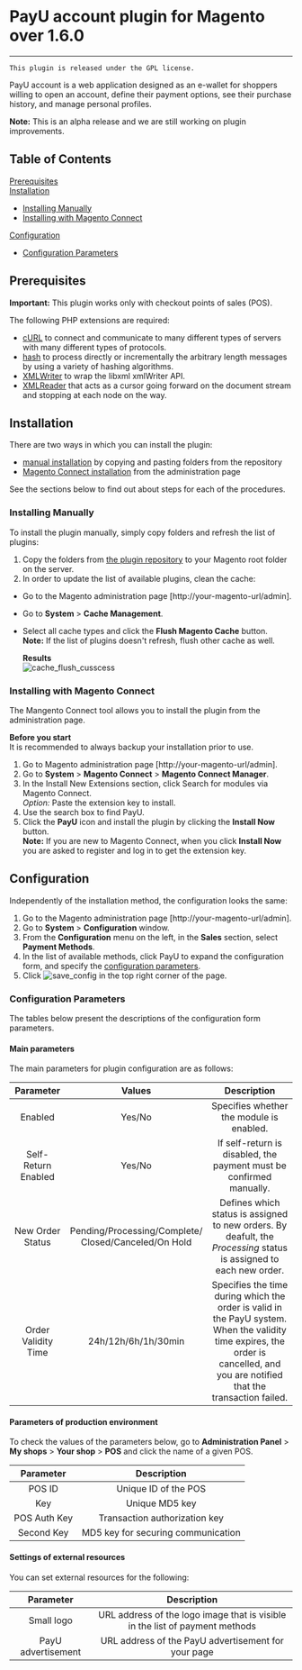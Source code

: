 # PayU account plugin for Magento over 1.6.0
-------
``This plugin is released under the GPL license.``

PayU account is a web application designed as an e-wallet for shoppers willing to open an account, 
define their payment options, see their purchase history, and manage personal profiles.

**Note:** This is an alpha release and we are still working on plugin improvements.

## Table of Contents

[Prerequisites][1] <br />
[Installation][2]
* [Installing Manually][2.1]
* [Installing with Magento Connect][2.2]

[Configuration][3]
* [Configuration Parameters][3.1]


## Prerequisites

**Important:** This plugin works only with checkout points of sales (POS).

The following PHP extensions are required:

* [cURL][ext2] to connect and communicate to many different types of servers with many different types of protocols.
* [hash][ext3] to process directly or incrementally the arbitrary length messages by using a variety of hashing algorithms.
* [XMLWriter][ext4] to wrap the libxml xmlWriter API.
* [XMLReader][ext5] that acts as a cursor going forward on the document stream and stopping at each node on the way.

## Installation

There are two ways in which you can install the plugin:

* [manual installation][2.1] by copying and pasting folders from the repository
* [Magento Connect installation][2.2] from the administration page

See the sections below to find out about steps for each of the procedures.

### Installing Manually

To install the plugin manually, simply copy folders and refresh the list of plugins:

1. Copy the folders from [the plugin repository][ext1] to your Magento root folder on the server.
2. In order to update the list of available plugins, clean the cache:
  * Go to the Magento administration page [http://your-magento-url/admin].
  * Go to **System** > **Cache Management**.
  * Select all cache types and click  the **Flush Magento Cache** button.<br /> 
  **Note:** If the list of plugins doesn't refresh, flush other cache as well.

      **Results**<br />
     ![cache_flush_cusscess][img3]

### Installing with Magento Connect 

The Mangento Connect tool allows you to install the plugin from the administration page. 

**Before you start**<br />
It is recommended to always backup your installation prior to use.

1. Go to Magento administration page [http://your-magento-url/admin].
2. Go to **System** > **Magento Connect** > **Magento Connect Manager**.
3. In the Install New Extensions section, click Search for modules via Magento Connect.<br /> 
*Option:* Paste the extension key to install.
4. Use the search box to find PayU.
5. Click the **PayU** icon and install the plugin by clicking the **Install Now** button.<br />
**Note:** If you are new to Magento Connect, when you click **Install Now** you are asked to register and log in to get the extension key.<br />
  
## Configuration

Independently of the installation method, the configuration looks the same:

1. Go to the Magento administration page [http://your-magento-url/admin].
2. Go to **System** > **Configuration** window. 
3. From the **Configuration** menu on the left, in the **Sales** section, select **Payment Methods**.
4. In the list of available methods, click PayU to expand the configuration form, and specify the [configuration parameters][3.1].
5. Click ![save_config][img2] in the top right corner of the page.

### Configuration Parameters

The tables below present the descriptions of the configuration form parameters.

#### Main parameters

The main parameters for plugin configuration are as follows:

| Parameter | Values | Description | 
|:---------:|:------:|:-----------:|
|Enabled|Yes/No|Specifies whether the module is enabled.|
|Self-Return Enabled|Yes/No|If self-return is disabled, the payment must be confirmed manually.|
|New Order Status|Pending/Processing/Complete/ <br /> Closed/Canceled/On Hold|Defines which status is assigned to new orders. By deafult, the *Processing* status is assigned to each new order.|
|Order Validity Time|24h/12h/6h/1h/30min|Specifies the time during which the order is valid in the PayU system. When the validity time expires, the order is cancelled, and you are notified that the transaction failed.|

#### Parameters of production environment

To check the values of the parameters below, go to **Administration Panel** > **My shops** > **Your shop** > **POS** and click the name of a given POS.

| Parameter | Description | 
|:---------:|:-----------:|
|POS ID|Unique ID of the POS|
|Key|Unique MD5 key
|POS Auth Key|Transaction authorization key|
|Second Key| MD5 key for securing communication|

#### Settings of external resources

You can set external resources for the following:

| Parameter |Description | 
|:---------:|:-----------:|
|Small logo|URL address of the logo image that is visible in the list of payment methods|
|PayU advertisement|URL address of the PayU advertisement for your page|

<!--LINKS-->

<!--topic urls:-->

[1]: https://github.com/PayU/plugin_magento_160#prerequisites
[2]: https://github.com/PayU/plugin_magento_160#installation
[2.1]: https://github.com/PayU/plugin_magento_160#installing-manually
[2.2]: https://github.com/PayU/plugin_magento_160#installing-with-magento-connect
[3]: https://github.com/PayU/plugin_magento_160#configuration
[3.1]: https://github.com/PayU/plugin_magento_160#configuration-parameters
[3.1.1]: https://github.com/PayU/plugin_magento_160#main-parameters
[3.1.2]: https://github.com/PayU/plugin_magento_160#parameters-of-production-and-test-environments
[3.1.3]: https://github.com/PayU/plugin_magento_160#settings-of-external-resources


<!--external links:-->

[ext1]: https://github.com/PayU/plugin_magento_160
[ext2]: http://php.net/manual/en/book.curl.php
[ext3]: http://php.net/manual/en/book.hash.php
[ext4]: http://php.net/manual/en/book.xmlwriter.php
[ext5]: http://php.net/manual/en/book.xmlreader.php

<!--images:-->

[img2]: https://raw.github.com/PayU/plugin_magento_160/master/readme_images/save_config.png
[img3]: https://raw.github.com/PayU/plugin_magento_160/master/readme_images/cache_flushed.png
